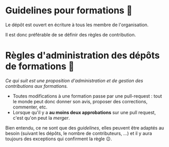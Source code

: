 # Guidelines pour formations 🌟

Le dépôt est ouvert en écriture à tous les membre de l'organisation.

Il est donc préférable de se définir des règles de contribution.

# Règles d'administration des dépôts de formations 🚀

*Ce qui suit est une proposition d'administration et de gestion des contributions aux formations.*

- Toutes modifications à une formation passe par une pull-request : tout le monde peut donc donner son avis, proposer des corrections, commenter, etc.
- Lorsque qu'il y a **au moins deux approbations** sur une pull request, c'est qu'on peut la *merger*.

Bien entendu, ce ne sont que des *guidelines*, elles peuvent être adaptés au besoin (suivant les dépôts, le nombre de contributeurs, ...) et il y aura toujours des exceptions qui confirment la règle 😉.
